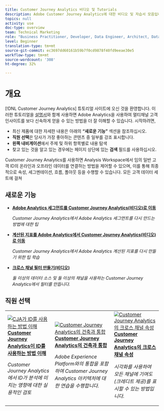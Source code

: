 ```yaml
---
title: Customer Journey Analytics 비디오 및 Tutorials
description: Adobe Customer Journey Analytics에 대한 비디오 및 자습서 모음입니다.
topics: null
activity: use
doc-type: overview
team: Technical Marketing
role: "Business Practitioner, Developer, Data Engineer, Architect, Data Architect, Administrator, Leader"
level: Beginner
translation-type: tm+mt
source-git-commit: ec3697dd60161b59b7f0cd9878f40fd9eeae30e5
workflow-type: tm+mt
source-wordcount: '308'
ht-degree: 32%

---
```



# 개요

[!DNL Customer Journey Analytics] 튜토리얼 사이트에 오신 것을 환영합니다.  이러한 튜토리얼을 [설명서](https://docs.adobe.com/content/help/ko-KR/analytics-platform/using/cja-landing.html)와 함께 사용하면 Adobe Analytics을 사용하여 멀티채널 고객 인사이트를 보다 신속하게 얻을 수 있는 방법을 더 잘 이해할 수 있습니다.  시작하려면,

* 최신 제품에 대한 자세한 내용은 아래의 **“새로운 기능”** 섹션을 참조하십시오.
* **직원 선택**&#x200B;은 당사가 가장 좋아하는 콘텐츠 중 일부를 강조 표시합니다.
* **왼쪽 내비게이션**&#x200B;에서 주제 및 하위 항목별로 내용 탐색
* 찾고 있는 것을 알고 있는 경우에는 페이지 상단에 있는 **검색** 필드를 사용하십시오.

Customer Journey Analytics를 사용하면 Analysis Workspace에서 임의 일반 고객 ID의 온라인과 오프라인 데이터를 연결하는 방법을 제어할 수 있으며, 이를 통해 최종적으로 속성, 세그멘테이션, 흐름, 폴아웃 등을 수행할 수 있습니다. 모든 고객 데이터 세트에 걸쳐

## 새로운 기능

* **[Adobe Analytics 세그먼트를 Customer Journey Analytics(비디오)로 이동](/help/moving-adobe-analytics-segments-to-customer-journey-analytics.md)**

   *Customer Journey Analytics에서 Adobe Analytics 세그먼트를 다시 만드는 방법에 대한 팁*

* **[계산된 지표를 Adobe Analytics에서 Customer Journey Analytics(비디오)로 이동](/help/moving-your-calculated-metrics-from-adobe-analytics-to-customer-journey-analytics.md)**

   *Customer Journey Analytics에서 Adobe Analytics 계산된 지표를 다시 만들기 위한 팁 학습*

* **[크로스 채널 필터 만들기(비디오)](/help/creating-cross-channel-filters-in-customer-journey-analytics.md)**

   *둘 이상의 데이터 소스 및 둘 이상의 채널을 사용하는 Customer Journey Analytics에서 필터를 만듭니다.*

## 직원 선택

<table>
<tr>
  <td>
    <a href="/help/understanding-how-customer-journey-analytics-uses-identity.md">
      <img alt="CJA가 ID를 사용하는 방법 이해" src="assets/30750.jpg" />
    </a>
    <div>
      <a href="/help/understanding-how-customer-journey-analytics-uses-identity.md">
    <strong>Customer Journey Analytics이 ID를 사용하는 방법 이해</strong>
    </a>
    </div>
    <p>
    <em>Customer Journey Analytics에서 ID가 분석에 미치는 영향에 대한 실용적인 검토</em>
    <p>
  </td>
   <td>
    <a href="/help/architecture-and-integrations-of-cja.md">
      <img alt="Customer Journey Analytics의 건축과 통합" src="assets/32483.jpg" />
    </a>
    <div>
      <a href="/help/architecture-and-integrations-of-cja.md">
    <strong>Customer Journey Analytics의 건축과 통합</strong>
    </a>
    </div>
    <p>
    <em>Adobe Experience Platform와의 통합을 포함하여 Customer Journey Analytics 아키텍처에 대한 연습을 수행합니다.</em>
    <p>
  </td>
  <td>
    <a href="/help/cross-channel-attribution-in-customer-journey-analytics.md">
      <img alt="Customer Journey Analytics의 크로스 채널 속성" src="assets/31772.jpg" />
    </a>
    <div>
      <a href="/help/cross-channel-attribution-in-customer-journey-analytics.md">
    <strong>Customer Journey Analytics의 크로스 채널 속성</strong>
    </a>
    </div>
    <p>
    <em>시각화를 사용하여 모든 채널에 기여도(크레디트 제공)를 표시할 수 있는 방법입니다.</em>
    <p>
  </td>
</tr>
</table>
